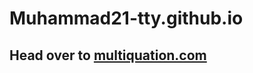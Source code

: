 # Muhammad21-tty.github.io

<h2>Head over to <a href="[multiquation.com](https://multiquation.com)">multiquation.com</a></h2>
